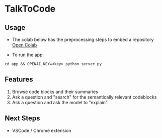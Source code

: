 # TalkToCode

## Usage
- The colab below has the preprocessing steps to embed a repository
[Open Colab](https://colab.research.google.com/drive/1jbC-26kWwX_zzRjFGcglRyUxliUvhxia#scrollTo=V34KdUwB3ubv)

- To run the app:
```
cd app && OPENAI_KEY=<key> python server.py
```

## Features
1. Browse code blocks and their summaries
2. Ask a question and "search" for the semantically relevant codeblocks
3. Ask a question and ask the model to "explain".



## Next Steps
- VSCode / Chrome extension